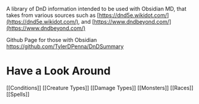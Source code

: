 A library of DnD information intended to be used with Obsidian MD, that takes from various sources such as [https://dnd5e.wikidot.com/](https://dnd5e.wikidot.com/), and [https://www.dndbeyond.com/](https://www.dndbeyond.com/)


Github Page for those with Obsidian
https://github.com/TylerDPenna/DnDSummary

# Have a Look Around

[[Conditions]]
[[Creature Types]]
[[Damage Types]]
[[Monsters]]
[[Races]]
[[Spells]]

